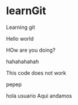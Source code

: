 
learnGit
========

Learning git

Hello world

HOw are you doing?


hahahahahah


This code does not work


pepep


hola usuario Aqui andamos

